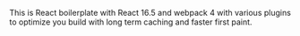 This is React boilerplate with React 16.5 and webpack 4 with various plugins to optimize you build with long term caching and faster first paint.